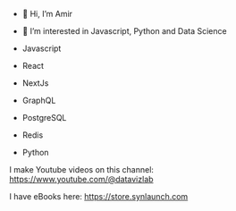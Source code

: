 - 👋 Hi, I’m Amir
- 👀 I’m interested in Javascript, Python and Data Science

- Javascript
- React
- NextJs
- GraphQL
- PostgreSQL
- Redis
- Python

I make Youtube videos on this channel: https://www.youtube.com/@datavizlab

I have eBooks here: https://store.synlaunch.com



